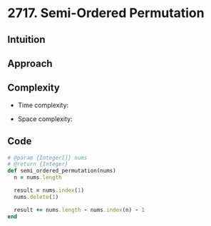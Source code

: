 # 2717. Semi-Ordered Permutation

## Intuition

## Approach
<!-- Describe your approach to solving the problem. -->

## Complexity

- Time complexity:
<!-- Add your time complexity here, e.g. $$O(n)$$ -->

- Space complexity:
<!-- Add your space complexity here, e.g. $$O(n)$$ -->

## Code

```ruby
# @param {Integer[]} nums
# @return {Integer}
def semi_ordered_permutation(nums)
  n = nums.length

  result = nums.index(1)
  nums.delete(1)

  result += nums.length - nums.index(n) - 1
end
```
